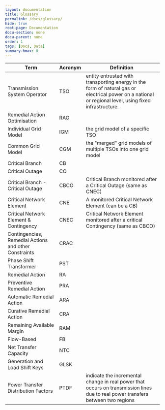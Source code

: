```yaml
---
layout: documentation
title: Glossary
permalink: /docs/glossary/
hide: true
root-page: Documentation
docu-section: none
docu-parent: none
order: 1
tags: [Docs, Data]
summary-hmax: 0
---
```


| Term                                                  | Acronym | Definition                                                                                                                                            |
|-------------------------------------------------------|---------|-------------------------------------------------------------------------------------------------------------------------------------------------------|
| Transmission System Operator                          | TSO     | entity entrusted with transporting energy in the form of natural gas or electrical power on a national or regional level, using fixed infrastructure. |
| Remedial Action Optimisation                          | RAO     ||
| Individual Grid Model                                 | IGM     | the grid model of a specific TSO                                                                                                                      |
| Common Grid Model                                     | CGM     | the "merged" grid models of multiple TSOs into one grid model                                                                                         |
| Critical Branch                                       | CB      ||
| Critical Outage                                       | CO      ||
| Critical Branch - Critical Outage                     | CBCO    | Critical Branch monitored after a Critical Outage (same as CNEC)                                                                                      |
| Critical Network Element                              | CNE     | A monitored Critical Network Element (can be a CB)                                                                                                    |
| Critical Network Element & Contingency                | CNEC    | Critical Network Element monitored after a critical Contingency (same as CBCO)                                                                        |
| Contingencies, Remedial Actions and other Constraints | CRAC    ||
| Phase Shift Transformer                               | PST     ||
| Remedial Action                                       | RA      ||
| Preventive Remedial Action                            | PRA     ||
| Automatic Remedial Action                             | ARA     ||
| Curative Remedial Action                              | CRA     ||
| Remaining Available Margin                            | RAM     ||
| Flow-Based                                            | FB      ||
| Net Transfer Capacity                                 | NTC     ||
| Generation and Load Shift Keys                        | GLSK    ||
| Power Transfer Distribution Factors                   | PTDF    | indicate the incremental change in real power that occurs on transmission lines due to real power transfers between two regions                       |

